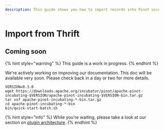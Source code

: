 ```yaml
---
description: This guide shows you how to import records into Pinot using a Thrift file.
---
```


# Import from Thrift

## Coming soon

{% hint style="warning" %}
This guide is a work in progress.
{% endhint %}

We're actively working on improving our documentation. This doc will be available very soon. Please check back in a day or two for more details.

```text
VERSION=0.3.0
wget https://downloads.apache.org/incubator/pinot/apache-pinot-incubating-$VERSION/apache-pinot-incubating-$VERSION-bin.tar.gz
tar vxf apache-pinot-incubating-*-bin.tar.gz
cd apache-pinot-incubating-*-bin
bin/quick-start-batch.sh
```

{% hint style="info" %}
While you're waiting, please take a look at our section on [plugin architecture](../../../plugins/plugin-architecture.md).
{% endhint %}

